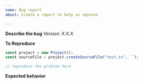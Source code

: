 ```yaml
---
name: Bug report
about: Create a report to help us improve

---
```


<!-- If you are contributing this bug fix then please read the instructions in CONTRIBUTING.md -->

**Describe the bug**
Version: X.X.X
<!-- A clear and concise description of what the bug is. -->

**To Reproduce**
<!-- Clearly identify the problem and submit some reproduction code. Prune the reproduction code to remove needless details. State the actual behaviour. -->

```ts
const project = new Project();
const sourceFile = project.createSourceFile("test.ts", ``);

// reproduce the problem here
```

**Expected behavior**
<!-- A clear and concise description of what you expected to happen. -->
